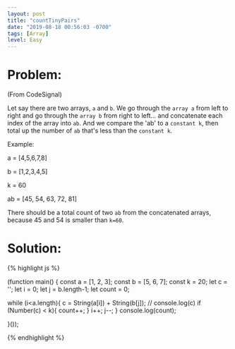 ```yaml
---
layout: post
title: "countTinyPairs"
date: "2019-08-18 00:56:03 -0700"
tags: [Array]
level: Easy
---
```


# Problem:

(From CodeSignal)

Let say there are two arrays, `a` and `b`. We go through the `array a` from left to right and go through the `array b` from right to left... and concatenate each index of the array into `ab`. And we compare the 'ab' to a `constant k`, then total up the number of `ab` that's less than the `constant k`.

Example:

a = [4,5,6,7,8]

b = [1,2,3,4,5]

k = 60

ab = [45, 54, 63, 72, 81]

There should be a total count of two `ab` from the concatenated arrays, because 45 and 54 is smaller than `k=60`.

# Solution:

{% highlight js %}

(function main() {
const a = [1, 2, 3];
const b = [5, 6, 7];
const k = 20;
let c = '';
let i = 0;
let j = b.length-1;
let count = 0;

while (i<a.length){
    c = String(a[i]) + String(b[j]);
    // console.log(c)
    if (Number(c) < k){
        count++;
    }
    i++;
    j--;
}
console.log(count);

}());

{% endhighlight %}
